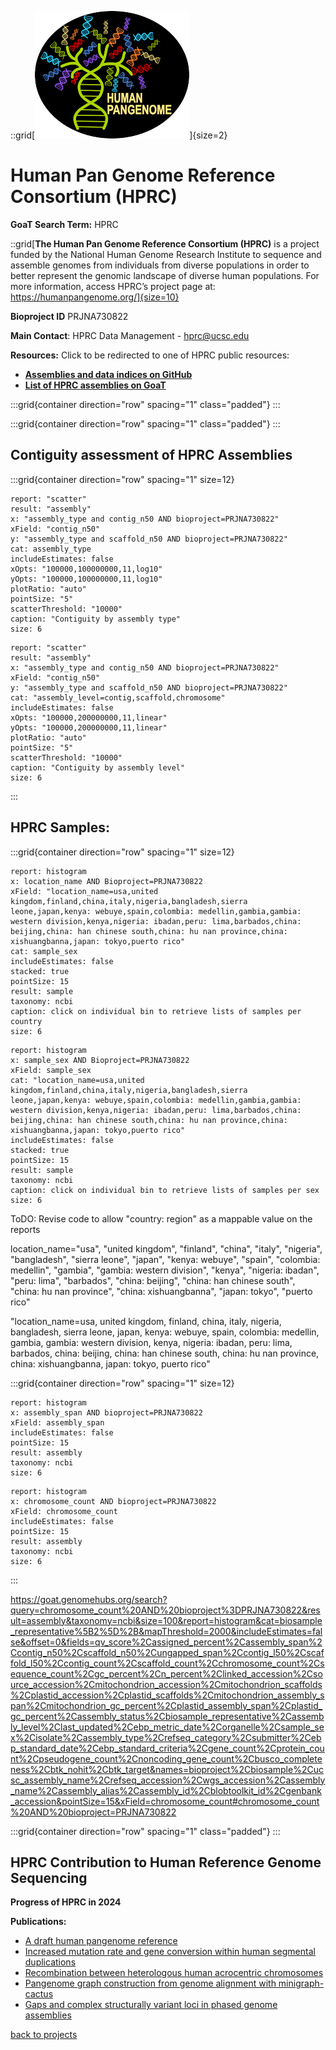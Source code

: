::grid[![GoaT](/static/images/hprc.png)]{size=2}

# Human Pan Genome Reference Consortium (HPRC)

**GoaT Search Term:** HPRC

::grid[**The Human Pan Genome Reference Consortium (HPRC)** is a project funded by the National Human Genome Research Institute to sequence and assemble genomes from individuals from diverse populations in order to better represent the genomic landscape of diverse human populations. For more information, access HPRC’s project page at: https://humanpangenome.org/]{size=10}

**Bioproject ID** PRJNA730822

**Main Contact**: HPRC Data Management - hprc@ucsc.edu

**Resources:**
Click to be redirected to one of HPRC public resources:

- [**Assemblies and data indices on GitHub**](https://github.com/human-pangenomics/hprc_intermediate_assembly/tree/main/data_tables)
- [**List of HPRC assemblies on GoaT**](https://goat.genomehubs.org/search?query=Bioproject%3DPRJNA730822%20AND%20assembly_level&result=assembly&includeEstimates=true&taxonomy=ncbi&size=50#Bioproject%3DPRJNA730822%20AND%20assembly_level)

:::grid{container direction="row" spacing="1" class="padded"}
:::


:::grid{container direction="row" spacing="1" class="padded"}
:::


## Contiguity assessment of HPRC Assemblies


:::grid{container direction="row" spacing="1" size=12}

```report
report: "scatter"
result: "assembly"
x: "assembly_type and contig_n50 AND bioproject=PRJNA730822"
xField: "contig_n50"
y: "assembly_type and scaffold_n50 AND bioproject=PRJNA730822"
cat: assembly_type
includeEstimates: false
xOpts: "100000,100000000,11,log10"
yOpts: "100000,100000000,11,log10"
plotRatio: "auto"
pointSize: "5"
scatterThreshold: "10000"
caption: "Contiguity by assembly type"
size: 6
```

```report
report: "scatter"
result: "assembly"
x: "assembly_type and contig_n50 AND bioproject=PRJNA730822"
xField: "contig_n50"
y: "assembly_type and scaffold_n50 AND bioproject=PRJNA730822"
cat: "assembly_level=contig,scaffold,chromosome"
includeEstimates: false
xOpts: "100000,200000000,11,linear"
yOpts: "100000,200000000,11,linear"
plotRatio: "auto"
pointSize: "5"
scatterThreshold: "10000"
caption: "Contiguity by assembly level"
size: 6
```
:::

## HPRC Samples:
:::grid{container direction="row" spacing="1" size=12}

```report
report: histogram
x: location_name AND Bioproject=PRJNA730822
xField: "location_name=usa,united kingdom,finland,china,italy,nigeria,bangladesh,sierra leone,japan,kenya: webuye,spain,colombia: medellin,gambia,gambia: western division,kenya,nigeria: ibadan,peru: lima,barbados,china: beijing,china: han chinese south,china: hu nan province,china: xishuangbanna,japan: tokyo,puerto rico"
cat: sample_sex
includeEstimates: false
stacked: true
pointSize: 15
result: sample
taxonomy: ncbi
caption: click on individual bin to retrieve lists of samples per country 
size: 6
```



```report
report: histogram
x: sample_sex AND Bioproject=PRJNA730822
xField: sample_sex
cat: "location_name=usa,united kingdom,finland,china,italy,nigeria,bangladesh,sierra leone,japan,kenya: webuye,spain,colombia: medellin,gambia,gambia: western division,kenya,nigeria: ibadan,peru: lima,barbados,china: beijing,china: han chinese south,china: hu nan province,china: xishuangbanna,japan: tokyo,puerto rico"
includeEstimates: false
stacked: true
pointSize: 15
result: sample
taxonomy: ncbi
caption: click on individual bin to retrieve lists of samples per sex
size: 6
```

ToDO: Revise code to allow "country: region" as a mappable value on the reports

location_name="usa", "united kingdom", "finland", "china", "italy", "nigeria", "bangladesh", "sierra leone", "japan", "kenya: webuye", "spain", "colombia: medellin", "gambia", "gambia: western division", "kenya", "nigeria: ibadan", "peru: lima", "barbados", "china: beijing", "china: han chinese south", "china: hu nan province", "china: xishuangbanna", "japan: tokyo", "puerto rico" 

"location_name=usa, united kingdom, finland, china, italy, nigeria, bangladesh, sierra leone, japan, kenya: webuye, spain, colombia: medellin, gambia, gambia: western division, kenya, nigeria: ibadan, peru: lima, barbados, china: beijing, china: han chinese south, china: hu nan province, china: xishuangbanna, japan: tokyo, puerto rico"

:::grid{container direction="row" spacing="1" size=12}

```report
report: histogram
x: assembly_span AND bioproject=PRJNA730822
xField: assembly_span
includeEstimates: false
pointSize: 15
result: assembly
taxonomy: ncbi
size: 6
```

```report
report: histogram
x: chromosome_count AND bioproject=PRJNA730822
xField: chromosome_count
includeEstimates: false
pointSize: 15
result: assembly
taxonomy: ncbi
size: 6
```
:::

https://goat.genomehubs.org/search?query=chromosome_count%20AND%20bioproject%3DPRJNA730822&result=assembly&taxonomy=ncbi&size=100&report=histogram&cat=biosample_representative%5B2%5D%2B&mapThreshold=2000&includeEstimates=false&offset=0&fields=qv_score%2Cassigned_percent%2Cassembly_span%2Ccontig_n50%2Cscaffold_n50%2Cungapped_span%2Ccontig_l50%2Cscaffold_l50%2Ccontig_count%2Cscaffold_count%2Cchromosome_count%2Csequence_count%2Cgc_percent%2Cn_percent%2Clinked_accession%2Csource_accession%2Cmitochondrion_accession%2Cmitochondrion_scaffolds%2Cplastid_accession%2Cplastid_scaffolds%2Cmitochondrion_assembly_span%2Cmitochondrion_gc_percent%2Cplastid_assembly_span%2Cplastid_gc_percent%2Cassembly_status%2Cbiosample_representative%2Cassembly_level%2Clast_updated%2Cebp_metric_date%2Corganelle%2Csample_sex%2Cisolate%2Cassembly_type%2Crefseq_category%2Csubmitter%2Cebp_standard_date%2Cebp_standard_criteria%2Cgene_count%2Cprotein_count%2Cpseudogene_count%2Cnoncoding_gene_count%2Cbusco_completeness%2Cbtk_nohit%2Cbtk_target&names=bioproject%2Cbiosample%2Cucsc_assembly_name%2Crefseq_accession%2Cwgs_accession%2Cassembly_name%2Cassembly_alias%2Cassembly_id%2Cblobtoolkit_id%2Cgenbank_accession&pointSize=15&xField=chromosome_count#chromosome_count%20AND%20bioproject=PRJNA730822



:::grid{container direction="row" spacing="1" class="padded"}
:::

## HPRC Contribution to Human Reference Genome Sequencing

**Progress of HPRC in 2024**


**Publications:**
- [A draft human pangenome reference](https://www.nature.com/articles/s41586-023-05896-x)
- [Increased mutation rate and gene conversion within human segmental duplications](https://www.nature.com/articles/s41586-023-05895-y)
- [Recombination between heterologous human acrocentric chromosomes](https://www.nature.com/articles/s41586-023-05976-y)
- [Pangenome graph construction from genome alignment with minigraph-cactus](https://www.nature.com/articles/s41587-023-01793-w)
- [Gaps and complex structurally variant loci in phased genome assemblies](https://genome.cshlp.org/content/33/4/496.long)


[back to projects](/projects)
